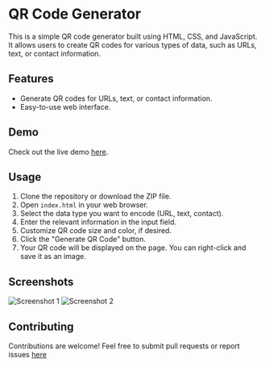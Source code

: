 # QR Code Generator

This is a simple QR code generator built using HTML, CSS, and JavaScript. It allows users to create QR codes for various types of data, such as URLs, text, or contact information.

## Features

- Generate QR codes for URLs, text, or contact information.
- Easy-to-use web interface.

## Demo

Check out the live demo [here](https://iam-javed.github.io/QR-Generator).

## Usage

1. Clone the repository or download the ZIP file.
2. Open `index.html` in your web browser.
3. Select the data type you want to encode (URL, text, contact).
4. Enter the relevant information in the input field.
5. Customize QR code size and color, if desired.
6. Click the "Generate QR Code" button.
7. Your QR code will be displayed on the page. You can right-click and save it as an image.

## Screenshots

![Screenshot 1](screenshots/screenshot1.png)
![Screenshot 2](screenshots/screenshot2.png)

## Contributing

Contributions are welcome! Feel free to submit pull requests or report issues [here](https://github.com/Iam-Javed/qr-generator/issues)

